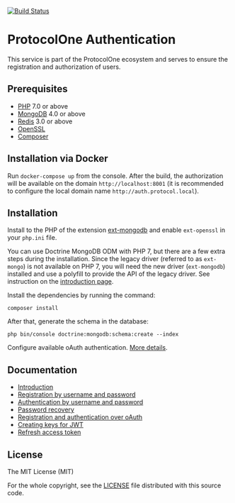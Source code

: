 [![Build Status](https://travis-ci.org/ProtocolONE/auth.protocol.one.svg?branch=master)](https://travis-ci.org/ProtocolONE/auth.protocol.one)

ProtocolOne Authentication
==========================

This service is part of the ProtocolOne ecosystem and serves to ensure the registration 
and authorization of users.

Prerequisites
-------------
- [PHP](https://secure.php.net/) 7.0 or above
- [MongoDB](https://www.mongodb.com/) 4.0 or above
- [Redis](https://redis.io/) 3.0 or above
- [OpenSSL](https://www.openssl.org/)
- [Composer](https://getcomposer.org/)

Installation via Docker
-----------------------
Run `docker-compose up` from the console. After the build, the authorization will be available on the 
domain `http://localhost:8001` (it is recommended to configure the local domain name 
`http://auth.protocol.local`).

Installation
------------
Install to the PHP of the extension [ext-mongodb](https://docs.mongodb.com/ecosystem/drivers/php/) 
and enable `ext-openssl` in your `php.ini` file.

You can use Doctrine MongoDB ODM with PHP 7, but there are a few extra steps during 
the installation. Since the legacy driver (referred to as `ext-mongo`) is not available 
on PHP 7, you will need the new driver (`ext-mongodb`) installed and use a polyfill to 
provide the API of the legacy driver. See instruction on the [introduction page](https://www.doctrine-project.org/projects/doctrine-mongodb-odm/en/latest/reference/introduction.html#using-php-7).

Install the dependencies by running the command:

    composer install
    
After that, generate the schema in the database:

    php bin/console doctrine:mongodb:schema:create --index
    
Configure available oAuth authentication. [More details](app/Resources/doc/oauth-client.md).

Documentation
-------------
- [Introduction](app/Resources/doc/introduction.md)
- [Registration by username and password](app/Resources/doc/registration-by-username.md)
- [Authentication by username and password](app/Resources/doc/authentication-by-username.md)
- [Password recovery](app/Resources/doc/password-recovery.md)
- [Registration and authentication over oAuth](app/Resources/doc/oauth-client.md)
- [Creating keys for JWT](app/Resources/doc/creating-keys-for-jwt.md)
- [Refresh access token](app/Resources/doc/refresh-access-token.md)

License
-------
The MIT License (MIT)

For the whole copyright, see the [LICENSE](LICENSE) file distributed with this 
source code.
